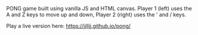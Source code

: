 PONG game built using vanilla JS and HTML canvas. Player 1 (left) uses the A and Z keys to move up and down, Player 2 (right) uses the ' and / keys.

Play a live version here:
https://jjlljj.github.io/pong/